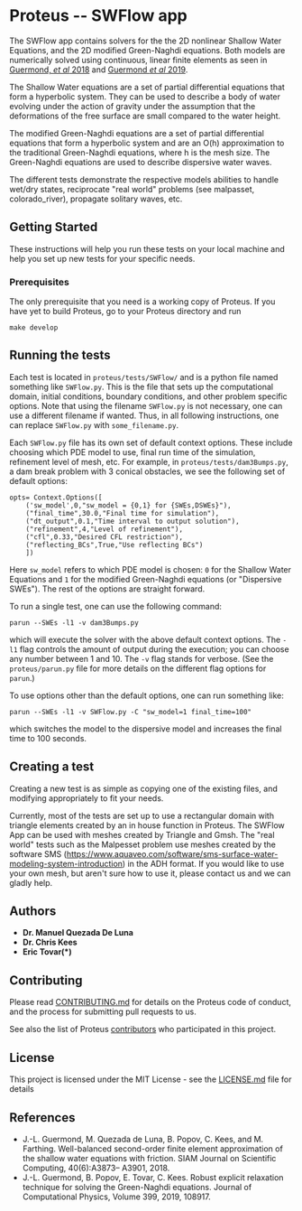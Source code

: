 # Proteus -- SWFlow app

The SWFlow app contains solvers for the the 2D nonlinear Shallow Water Equations, and the 2D modified Green-Naghdi equations. Both models are
numerically solved using continuous, linear finite elements as seen in
[Guermond, *et al* 2018](https://doi.org/10.1137/17M1156162) and [Guermond *et al* 2019](https://doi.org/10.1016/j.jcp.2019.108917).

The Shallow Water equations are a set of partial differential equations that form a hyperbolic system. They can be used to describe a body of water evolving under the action of gravity under the assumption that the deformations of the free surface are small compared to the water height.

The modified Green-Naghdi equations are a set of partial differential equations that form a
hyperbolic system and are an O(h) approximation to the traditional Green-Naghdi equations, where h is the mesh size. The Green-Naghdi equations are used to describe dispersive water waves.

The different tests demonstrate the respective models abilities to handle wet/dry states, reciprocate "real world" problems (see malpasset, colorado_river),
propagate solitary waves, etc.

## Getting Started

These instructions will help you run these tests on your local machine and help
you set up new tests for your specific needs.

### Prerequisites

The only prerequisite that you need is a working copy of Proteus. If you have yet to build Proteus, go to your Proteus directory and run

```
make develop
```

## Running the tests

Each test is located in `proteus/tests/SWFlow/` and is a python file named something like
`SWFlow.py`. This is the file that sets up the computational domain, initial conditions,
boundary conditions, and other problem specific options. Note that using the filename `SWFlow.py` is not necessary, one can use a different filename if wanted. Thus, in all following instructions, one can replace `SWFlow.py` with `some_filename.py`.

Each `SWFlow.py` file has its own set of default context options. These include choosing which PDE model to use, final run time of the simulation, refinement level of mesh, etc. For example, in `proteus/tests/dam3Bumps.py`, a dam break problem with 3 conical obstacles, we see the following set of default options:

```
opts= Context.Options([
    ('sw_model',0,"sw_model = {0,1} for {SWEs,DSWEs}"),
    ("final_time",30.0,"Final time for simulation"),
    ("dt_output",0.1,"Time interval to output solution"),
    ("refinement",4,"Level of refinement"),
    ("cfl",0.33,"Desired CFL restriction"),
    ("reflecting_BCs",True,"Use reflecting BCs")
    ])

```
Here `sw_model` refers to which PDE model is chosen: ``0`` for the Shallow Water Equations and ``1`` for the modified Green-Naghdi equations (or "Dispersive SWEs"). The rest of the options are straight forward.

To run a single test, one can use the following command:

```
parun --SWEs -l1 -v dam3Bumps.py
```

which will execute the solver with the above default context options. The `-l1` flag controls the amount of output during the execution; you can choose any number between 1 and 10. The `-v` flag stands for verbose. (See the `proteus/parun.py` file for more details on the different flag options for `parun`.)

To use options other than the default options, one can run something like:

```
parun --SWEs -l1 -v SWFlow.py -C "sw_model=1 final_time=100"
```

which switches the model to the dispersive model and increases the final time to 100 seconds.

## Creating a test

Creating a new test is as simple as copying one of the existing files,
and modifying appropriately to fit your needs.

Currently, most of the tests are set up to use a rectangular domain with triangle elements created by an in house function in Proteus. The SWFlow App can be used with meshes created by Triangle and Gmsh. The "real world" tests such as the Malpesset problem use meshes created by the software SMS (https://www.aquaveo.com/software/sms-surface-water-modeling-system-introduction) in the ADH format. If you would like to use your own mesh, but aren't sure how to use it, please contact us and we can gladly help.

<!-- ## Break down into end to end tests

Explain what these tests test and why

```
Give an example
```

### And coding style tests

Explain what these tests test and why

```
Give an example
``` -->

<!-- ## Deployment

Add additional notes about how to deploy this on a live system

## Built With

* [Dropwizard](http://www.dropwizard.io/1.0.2/docs/) - The web framework used
* [Maven](https://maven.apache.org/) - Dependency Management
* [ROME](https://rometools.github.io/rome/) - Used to generate RSS Feeds -->

## Authors

* **Dr. Manuel Quezada De Luna**
* **Dr. Chris Kees**
* **Eric Tovar(*)**

## Contributing

Please read [CONTRIBUTING.md](https://github.com/erdc/proteus/blob/master/CONTRIBUTING.md) for details on the Proteus code of conduct, and the process for submitting pull requests to us.

See also the list of Proteus [contributors](https://github.com/erdc/proteus/blob/master/CONTRIBUTORS.md) who participated in this project.

## License

This project is licensed under the MIT License - see the [LICENSE.md](LICENSE.md) file for details

## References

* J.-L. Guermond, M. Quezada de Luna, B. Popov, C. Kees, and M. Farthing. Well-balanced second-order finite element approximation of the shallow water equations with friction. SIAM Journal on Scientific Computing, 40(6):A3873– A3901, 2018.
* J.-L. Guermond, B. Popov, E. Tovar, C. Kees. Robust explicit relaxation technique for solving the Green-Naghdi equations. Journal of Computational Physics,
Volume 399, 2019, 108917.

<!-- ## Acknowledgments

* Hat tip to anyone whose code was used
* Inspiration
* etc -->
